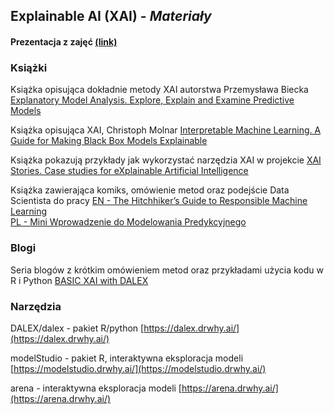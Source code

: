 ## **Explainable AI** (**XAI**) - *Materiały*

#### Prezentacja z zajęć [(link)](https://github.com/MI2-Education/2022L-WB-ML-1/blob/main/materials/week11/XAI.pdf)
### Książki

Książka opisująca dokładnie metody XAI autorstwa Przemysława Biecka [Explanatory Model Analysis. Explore, Explain and Examine Predictive Models](https://pbiecek.github.io/ema/)

Książka opisująca XAI, Christoph Molnar  [Interpretable Machine Learning. A Guide for Making Black Box Models Explainable](https://christophm.github.io/interpretable-ml-book/)

Książka pokazują przykłady jak wykorzystać narzędzia XAI w projekcie  [XAI Stories. Case studies for eXplainable Artificial Intelligence](https://pbiecek.github.io/xai_stories/)


Książka zawierająca komiks, omówienie metod oraz podejście Data Scientista do pracy
[EN - The Hitchhiker’s Guide to Responsible Machine Learning ](https://betaandbit.github.io/RML/)  
[PL - Mini Wprowadzenie do Modelowania Predykcyjnego]()

### Blogi
Seria blogów z krótkim omówieniem metod oraz przykładami użycia kodu w R i Python [BASIC XAI with DALEX](https://medium.com/responsibleml/tagged/basic-xai)

### Narzędzia
DALEX/dalex - pakiet R/python [https://dalex.drwhy.ai/](https://dalex.drwhy.ai/)

modelStudio - pakiet R, interaktywna eksploracja modeli [https://modelstudio.drwhy.ai/](https://modelstudio.drwhy.ai/)

arena - interaktywna eksploracja modeli [https://arena.drwhy.ai/](https://arena.drwhy.ai/)

